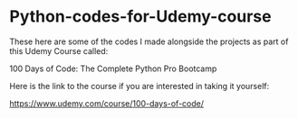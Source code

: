 # Python-codes-for-Udemy-course



These here are some of the codes I made alongside the projects as part of this Udemy Course called:


100 Days of Code: The Complete Python Pro Bootcamp


Here is the link to the course if you are interested in taking it yourself:

https://www.udemy.com/course/100-days-of-code/
